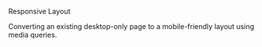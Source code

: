 Responsive Layout

Converting an existing desktop-only page to a mobile-friendly layout using media queries.
